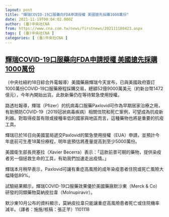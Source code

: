 ```yaml
---
layout: post
title: "輝瑞COVID-19口服藥向FDA申請授權 美國搶先採購1000萬份"
date: 2021-11-19T00:04:02.000Z
author: (臺)中央社CNA
from: https://www.cna.com.tw/news/firstnews/202111180423.aspx
tags: [ (臺)中央社CNA ]
categories: [ (臺)中央社CNA ]
---
```

<!--1637280242000-->
[輝瑞COVID-19口服藥向FDA申請授權 美國搶先採購1000萬份](https://www.cna.com.tw/news/firstnews/202111180423.aspx)
------

<div>
<div></div><div><p>（中央社紐約18日綜合外電報導）美國藥廠輝瑞今天宣布，已與美國政府簽訂1000萬份COVID-19口服藥療程採購交易，總額52億9000萬美元（約新台幣1472億元），今年內開始出貨。此款新藥仍在等待緊急使用授權。</p><p>路透社報導，輝瑞（Pfizer）的抗病毒口服藥Paxlovid可作為早期居家治療之用，有助預防COVID-19（2019冠狀病毒疾病）相關住院和死亡案例，可望成為抗疫新利器。對取得疫苗有限或接種率低的國家與地區而言，這種藥物也將是重要的抗疫工具。</p><p>輝瑞已於16日向美國當局遞交Paxlovid的緊急使用授權（EUA）申請，並預計今年底前可生產18萬份療程，明年底預估將產量提高到至少5000萬份。</p><p>美國衛生部長貝塞拉（Xavier Becerra）表示：「這款前景可期的藥物，提供染疫者另一個拯救生命的工具，有助我們加速走出疫情。」</p><p>輝瑞本月稍早表示，Paxlovid可讓有重症高風險的成年染疫患者住院或死亡風險大幅降低89%。</p><p>試驗結果顯示，輝瑞COVID-19口服藥效果優於美國藥廠默沙東（Merck & Co）研發的同類藥物莫納皮拉韋（Molnupiravir）。</p><p>默沙東10月公布的資料顯示，莫納皮拉韋只能讓重症高風險患者死亡或住院機率減半。（譯者：施施/核稿：張正芊）1101118</p></div>
</div>
